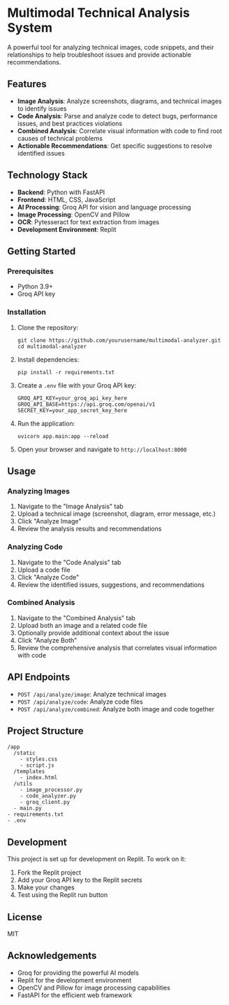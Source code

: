 # Multimodal Technical Analysis System

A powerful tool for analyzing technical images, code snippets, and their relationships to help troubleshoot issues and provide actionable recommendations.

## Features

- **Image Analysis**: Analyze screenshots, diagrams, and technical images to identify issues
- **Code Analysis**: Parse and analyze code to detect bugs, performance issues, and best practices violations
- **Combined Analysis**: Correlate visual information with code to find root causes of technical problems
- **Actionable Recommendations**: Get specific suggestions to resolve identified issues

## Technology Stack

- **Backend**: Python with FastAPI
- **Frontend**: HTML, CSS, JavaScript
- **AI Processing**: Groq API for vision and language processing
- **Image Processing**: OpenCV and Pillow
- **OCR**: Pytesseract for text extraction from images
- **Development Environment**: Replit

## Getting Started

### Prerequisites

- Python 3.9+
- Groq API key

### Installation

1. Clone the repository:
   ```
   git clone https://github.com/yourusername/multimodal-analyzer.git
   cd multimodal-analyzer
   ```

2. Install dependencies:
   ```
   pip install -r requirements.txt
   ```

3. Create a `.env` file with your Groq API key:
   ```
   GROQ_API_KEY=your_groq_api_key_here
   GROQ_API_BASE=https://api.groq.com/openai/v1
   SECRET_KEY=your_app_secret_key_here
   ```

4. Run the application:
   ```
   uvicorn app.main:app --reload
   ```

5. Open your browser and navigate to `http://localhost:8000`

## Usage

### Analyzing Images

1. Navigate to the "Image Analysis" tab
2. Upload a technical image (screenshot, diagram, error message, etc.)
3. Click "Analyze Image"
4. Review the analysis results and recommendations

### Analyzing Code

1. Navigate to the "Code Analysis" tab
2. Upload a code file
3. Click "Analyze Code"
4. Review the identified issues, suggestions, and recommendations

### Combined Analysis

1. Navigate to the "Combined Analysis" tab
2. Upload both an image and a related code file
3. Optionally provide additional context about the issue
4. Click "Analyze Both"
5. Review the comprehensive analysis that correlates visual information with code

## API Endpoints

- `POST /api/analyze/image`: Analyze technical images
- `POST /api/analyze/code`: Analyze code files
- `POST /api/analyze/combined`: Analyze both image and code together

## Project Structure

```
/app
  /static
    - styles.css
    - script.js
  /templates
    - index.html
  /utils
    - image_processor.py
    - code_analyzer.py
    - groq_client.py
  - main.py
- requirements.txt
- .env
```

## Development

This project is set up for development on Replit. To work on it:

1. Fork the Replit project
2. Add your Groq API key to the Replit secrets
3. Make your changes
4. Test using the Replit run button

## License

MIT

## Acknowledgements

- Groq for providing the powerful AI models
- Replit for the development environment
- OpenCV and Pillow for image processing capabilities
- FastAPI for the efficient web framework
